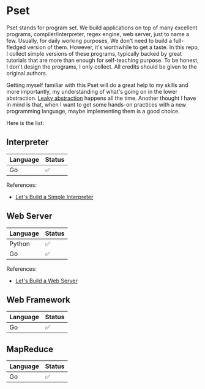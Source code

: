 # Pset

Pset stands for program set. We build applications on top of many excellent programs, compiler/interpreter, regex engine, web server, just to name a few. Usually, for daily working purposes, We don't need to build a full-fledged version of them. However, it's worthwhile to get a taste. In this repo, I collect simple versions of these programs,
typically backed by great tutorials that are more than enough for self-teaching purpose. To be honest, I don't design the programs, I only collect. All credits should be given to the original authors.

Getting myself familiar with this Pset will do a great help to my skills and more importantly, my understanding of what's going on in the lower abstraction. [Leaky abstraction](https://www.joelonsoftware.com/2002/11/11/the-law-of-leaky-abstractions/) happens all the time. Another thought I have in mind is that, when I want to get some hands-on practices with a new programming language, maybe implementing them is a good choice.

Here is the list:

## Interpreter

| Language | Status |
| -------- | ------ |
| Go       | ✅      |

References:

* [Let's Build a Simple Interpreter](https://github.com/rspivak/lsbasi)

## Web Server

| Language | Status |
| -------- | ------ |
| Python   | ✅      |
| Go       | ✅      |

References:

* [Let's Build a Web Server](https://github.com/rspivak/lsbaws)

## Web Framework

| Language | Status |
| -------- | ------ |
| Go       | ✅      |

## MapReduce

| Language | Status |
| -------- | ------ |
| Go       | ✅      |
